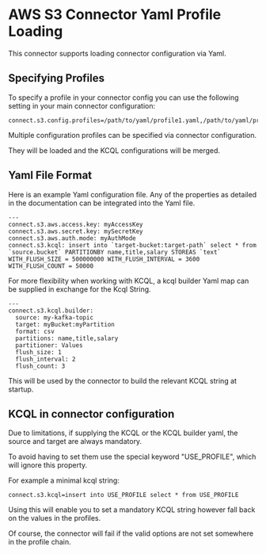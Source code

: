 # AWS S3 Connector Yaml Profile Loading

This connector supports loading connector configuration via Yaml.

## Specifying Profiles

To specify a profile in your connector config you can use the following setting in your main connector configuration:

    connect.s3.config.profiles=/path/to/yaml/profile1.yaml,/path/to/yaml/profile2.yaml

Multiple configuration profiles can be specified via connector configuration.

They will be loaded and the KCQL configurations will be merged.


## Yaml File Format

Here is an example Yaml configuration file.  Any of the properties as detailed in the documentation can be integrated into the Yaml file.

    ---
    connect.s3.aws.access.key: myAccessKey
    connect.s3.aws.secret.key: mySecretKey
    connect.s3.aws.auth.mode: myAuthMode
    connect.s3.kcql: insert into `target-bucket:target-path` select * from `source.bucket` PARTITIONBY name,title,salary STOREAS `text` WITH_FLUSH_SIZE = 500000000 WITH_FLUSH_INTERVAL = 3600 WITH_FLUSH_COUNT = 50000

For more flexibility when working with KCQL, a kcql builder Yaml map can be supplied in exchange for the Kcql String.

    ---
    connect.s3.kcql.builder:
      source: my-kafka-topic
      target: myBucket:myPartition
      format: csv
      partitions: name,title,salary
      partitioner: Values
      flush_size: 1
      flush_interval: 2
      flush_count: 3

This will be used by the connector to build the relevant KCQL string at startup.

## KCQL in connector configuration

Due to limitations, if supplying the KCQL or the KCQL builder yaml, the source and target are always mandatory.

To avoid having to set them use the special keyword "USE_PROFILE", which will ignore this property.

For example a minimal kcql string:

    connect.s3.kcql=insert into USE_PROFILE select * from USE_PROFILE

Using this will enable you to set a mandatory KCQL string however fall back on the values in the profiles.

Of course, the connector will fail if the valid options are not set somewhere in the profile chain. 
